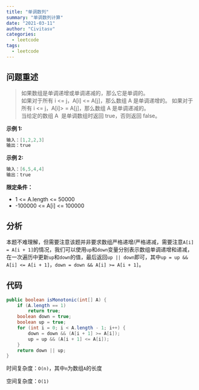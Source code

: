 ```yaml
---
title: "单调数列"
summary: "单调数列计算"
date: "2021-03-11"
author: "Civitasv"
categories:
  - leetcode 
tags:
  - leetcode
---
```


## 问题重述

> 如果数组是单调递增或单调递减的，那么它是单调的。  
> 如果对于所有 i <= j，A[i] <= A[j]，那么数组 A 是单调递增的。 如果对于所有 i <= j，A[i]> = A[j]，那么数组 A 是单调递减的。  
> 当给定的数组 A  是单调数组时返回 true，否则返回 false。

**示例 1:**

```java
输入：[1,2,2,3]
输出：true
```

**示例 2:**

```java
输入：[6,5,4,4]
输出：true
```

**限定条件：**

- 1 <= A.length <= 50000
- -100000 <= A[i] <= 100000

## 分析

本题不难理解，但需要注意该题并非要求数组严格递增/严格递减，需要注意`A[i] = A[i + 1]`的情况，我们可以使用`up`和`down`变量分别表示数组单调递增和递减，在一次遍历中更新`up`和`down`的值，最后返回`up || down`即可，其中`up = up && A[i] <= A[i + 1]`，`down = down && A[i] >= A[i + 1]`。

## 代码

```java
public boolean isMonotonic(int[] A) {
    if (A.length == 1)
        return true;
    boolean down = true;
    boolean up = true;
    for (int i = 0; i < A.length - 1; i++) {
        down = down && (A[i + 1] >= A[i]);
        up = up && (A[i + 1] <= A[i]);
    }
    return down || up;
}
```

时间复杂度：`O(n)`，其中`n`为数组`A`的长度

空间复杂度：`O(1)`

